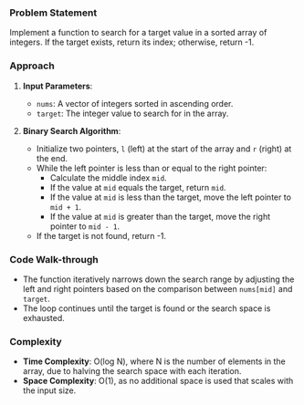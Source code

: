 ### Problem Statement
Implement a function to search for a target value in a sorted array of integers. If the target exists, return its index; otherwise, return -1.

### Approach
1. **Input Parameters**:
   - `nums`: A vector of integers sorted in ascending order.
   - `target`: The integer value to search for in the array.

2. **Binary Search Algorithm**:
   - Initialize two pointers, `l` (left) at the start of the array and `r` (right) at the end.
   - While the left pointer is less than or equal to the right pointer:
     - Calculate the middle index `mid`.
     - If the value at `mid` equals the target, return `mid`.
     - If the value at `mid` is less than the target, move the left pointer to `mid + 1`.
     - If the value at `mid` is greater than the target, move the right pointer to `mid - 1`.
   - If the target is not found, return -1.

### Code Walk-through
- The function iteratively narrows down the search range by adjusting the left and right pointers based on the comparison between `nums[mid]` and `target`.
- The loop continues until the target is found or the search space is exhausted.

### Complexity
- **Time Complexity**: O(log N), where N is the number of elements in the array, due to halving the search space with each iteration.
- **Space Complexity**: O(1), as no additional space is used that scales with the input size.
